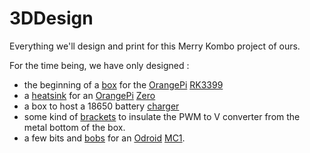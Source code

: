 # 3DDesign
Everything we'll design and print for this Merry Kombo project of ours.

For the time being, we have only designed :
 - the beginning of a [box](https://cad.onshape.com/documents/bd0aa71fccc858971abeeafb/w/0a8e2670ea3c8d1f67388ade/e/98ffc44ceced2584fd0335c2) for the [OrangePi](https://www.sbc-community.org/) [RK3399](https://www.armbian.com/orange-pi-rk3399/)
 - a [heatsink](https://cad.onshape.com/documents/a2b712554439d54a4325f9c4/w/f2046d91200af6da026d18a3/e/130034f35837351a3c6391f2) for an [OrangePi](https://www.sbc-community.org/OrangePi%20Zero/) [Zero](https://www.armbian.com/orange-pi-zero/)
 - a box to host a 18650 battery [charger](https://fr.aliexpress.com/item/32944268548.html?spm=a2g0s.9042311.0.0.27426c37ZbSXWy)
 - some kind of [brackets](https://cad.onshape.com/documents/de92b111aa7f5849203ae715/w/e26b7d6164ce3681e73079b7/e/8660cfd245f799d101ddc51e) to insulate the PWM to V converter from the metal bottom of the box.
 - a few bits and [bobs](https://cad.onshape.com/documents/670c0dcb20e9d88e955e134f/w/1035a103bbd1c8f163666206/e/51936ffd82cb6a0b55d4049d) for an [Odroid](https://www.armbian.com/odroid-hc1/) [MC1](https://www.hardkernel.com/shop/odroid-mc1-solo/).

